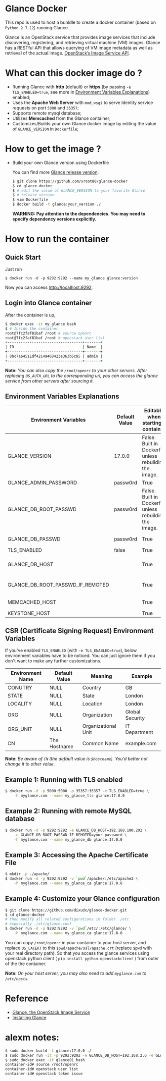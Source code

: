 # Glance Docker

This repo is used to host a bunldle to create a docker container (based on
`Python 2.7.12`) running Glance.

Glance is an OpenStack service that provides image services that include
discovering, registering, and retrieving virtual machine (VM) images.
Glance has a RESTful API that allows querying of VM image metadata as well
as retrieval of the actual image.
[OpenStack’s Image Service API](http://specs.openstack.org/openstack/glance-specs/).


# What can this docker image do ?

* Running Glance with **http** (default) or
    **https** (by passing `-e TLS_ENABLED=true`,
    see more in [Environment Variables Explanations](https://github.com/xroot88/glance-docker#environment-variables-explanations)) enabled;
* Uses the **Apache Web Server** with `mod_wsgi` to serve Identity service
    requests on port `5000` and `35357`;
* Supports remote mysql database;
* Utilizes **Memcached** from the Glance container;
* Customizes/Builds your own Glance docker image by editing the value
    of `GLANCE_VERSION` in `Dockerfile`;


# How to get the image ?

* Build your own Glance version using Dockerfile

    You can find more [Glance release version](https://github.com/openstack/glance/releases#).

    ```sh
    $ git clone https://github.com/xroot88/glance-docker
    $ cd glance-docker
    $ # edit the value of GLANCE_VERSION to your favorite Glance
    $ # release version
    $ vim Dockerfile
    $ docker build -t glance:your_version ./
    ```

    **WARNING: Pay attention to the dependencies. You may need to specify
    dependency versions explicitly.**

# How to run the container

## Quick Start

Just run

```
$ docker run -d -p 9292:9292 --name my_glance glance:version
```

Now you can access <http://localhost:9292>.

## Login into Glance container

After the container is up,

```sh
$ docker exec -it my_glance bash
$ # Inside the container
root@7fc2faf81baf /root # source openrc
root@7fc2faf81baf /root # openstack user list
+----------------------------------+-------+
| ID                               | Name  |
+----------------------------------+-------+
| 8bc7a64511df42149460423e363b5c95 | admin |
+----------------------------------+-------+
```

**Note**: *You can also copy the `/root/openrc` to your other servers. After replacing
`OS_AUTH_URL` to the corresponding url, you can access the glance service
from other servers after sourcing it.*

## Environment Variables Explanations

| Environment Variables              | Default Value | Editable when starting a container                      | Description                                                                                      |
|------------------------------------|---------------|---------------------------------------------------------|--------------------------------------------------------------------------------------------------|
| GLANCE_VERSION                     | 17.0.0        | False. Built in Dockerfile unless rebuilding the image. | The release version of Glance. You can find more at https://github.com/openstack/glance/tags.    |
| GLANCE_ADMIN_PASSWORD              | passw0rd      | True                                                    | The Glance   admin user password;                                                                |
| GLANCE_DB_ROOT_PASSWD              | passw0rd      | False. Built in Dockerfile unless rebuilding the image. | Glance MySQL (default localhost) database root user password;                                    |
| GLANCE_DB_PASSWD                   | passw0rd      | True                                                    | Glance MySQL (default localhost) database glance user password;                                  |
| TLS_ENABLED                        | false         | True                                                    | Whether to enable tls/https;                                                                     |
| GLANCE_DB_HOST                     |               | True                                                    | MySQL remote database host; Combined with GLANCE_DB_ROOT_PASSWD_IF_REMOTED                       |
| GLANCE_DB_ROOT_PASSWD_IF_REMOTED   |               | True                                                    | MySQL remote database root user password; Combined with GLANCE_DB_HOST                           |
| MEMCACHED_HOST                     |               | True                                                    | Hostname of the memcached service (typically the keystone service)                               |
| KEYSTONE_HOST                      |               | True                                                    | Hostname of the keystone service                                                                 |

## CSR (Certificate Signing Request) Environment Variables

If you've enabled `TLS_ENABLED` (with `-e TLS_ENABLED=true`), below environment
variables have to be noticed. You can just ignore them if you
don't want to make any further customizations.

| Environment Name | Default Value | Meaning             | Example         |
|------------------|---------------|---------------------|-----------------|
| CONUTRY          | NULL          | Country             | GB              |
| STATE            | NULL          | State               | London          |
| LOCALITY         | NULL          | Location            | London          |
| ORG              | NULL          | Organization        | Global Security |
| ORG_UNIT         | NULL          | Organizational Unit | IT Department   |
| CN               | The Hostname  | Common Name         | example.com     |

**Note**: *Be aware of `CN` (the default value is `$hostname`). You'd better
not change it to other value.*


## Example 1: Running with TLS enabled

```sh
$ docker run -d -p 5000:5000 -p 35357:35357 -e TLS_ENABLED=true \
    -h myglance.com --name my_glance_tls glance:17.0.0
```

## Example 2: Running with remote MySQL database

```sh
$ docker run -d -p 9292:9292 -e GLANCE_DB_HOST=192.168.100.202 \
    -e GLANCE_DB_ROOT_PASSWD_IF_REMOTED=your_password \
    -h myglance.com --name my_glance_db glance:17.0.0
```

## Example 3: Accessing the Apache Certificate File

```sh
$ mkdir -p ./apache/
$ docker run -d -p 9292:9292 -v `pwd`/apache/:/etc/apache2 \
    -h myglance.com --name my_glance_ca glance:17.0.0
```

## Example 4: Customize your Glance configuration

```sh
$ git clone https://github.com/dixudx/glance-docker.git
$ cd glance-docker
# then modify all related configurations in folder ./etc
# especially ./etc/glance.conf
$ docker run -d -p 9292:9292 -v `pwd`/etc/:/etc/glance/ \
    -h myglance.com --name my_glance_ca glance:17.0.0
```

You can copy `/root/openrc` in your container to your host server,
and replace `OS_CACERT` to this `$pwd/apache/ssl/apache.crt`
(replace `$pwd` with your real directory path).
So that you access the glance services using openstack python client
( `pip install python-openstackclient` ) from outer of the the container.

**Note**: *On your host server,
you may also need to add `myglance.com` to `/etc/hosts`.*


# Reference

* [Glance, the OpenStack Image Service](http://docs.openstack.org/developer/glance/)
* [Installing Glance](http://docs.openstack.org/developer/glance/installing.html)

# alexm notes:

```sh
$ sudo docker build -t glance:17.0.0 ./
$ sudo docker run -it -p 9292:9292 -e GLANCE_DB_HOST=192.168.2.6 -e GLANCE_DB_ROOT_PASSWD_IF_REMOTED=cisco123 -e KEYSTONE_HOST=keystone.ghettocoders.com -e MEMCACHED_HOST=keystone.ghettocoders.com --link keystone01:keystone.ghettocoders.com --name glance01 glance:17.0.0
$ sudo docker exec -it glance01 bash
container-id# source /root/openrc
container-id# openstack user list
container-id# openstack token issue
```

